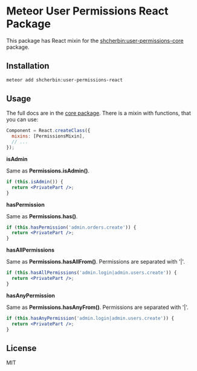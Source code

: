 # Meteor User Permissions React Package

This package has React mixin for the [shcherbin:user-permissions-core](https://atmospherejs.com/shcherbin/user-permissions-core) package.

## Installation

```sh
meteor add shcherbin:user-permissions-react
```

## Usage

The full docs are in the [core package](https://atmospherejs.com/shcherbin/user-permissions-core). There is a mixin with functions, that you can use:

```js
Component = React.createClass({
  mixins: [PermissionsMixin],
  // ...
});
```

**isAdmin**

Same as **Permissions.isAdmin()**.

```jsx
if (this.isAdmin()) {
  return <PrivatePart />;
}
```

**hasPermission**

Same as **Permissions.has()**.

```jsx
if (this.hasPermission('admin.orders.create')) {
  return <PrivatePart />;
}
```

**hasAllPermissions**

Same as **Permissions.hasAllFrom()**. Permissions are separated with '|'.

```jsx
if (this.hasAllPermissions('admin.login|admin.users.create')) {
  return <PrivatePart />;
}
```

**hasAnyPermission**

Same as **Permissions.hasAnyFrom()**. Permissions are separated with '|'.

```jsx
if (this.hasAnyPermission('admin.login|admin.users.create')) {
  return <PrivatePart />;
}
```

## License

MIT